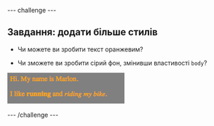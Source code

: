 \--- challenge \---

## Завдання: додати більше стилів

+ Чи можете ви зробити текст оранжевим?

+ Чи зможете ви зробити сірий фон, змінивши властивості `body`?

![скріншот](images/birthday-more-style.png)

\--- /challenge \---